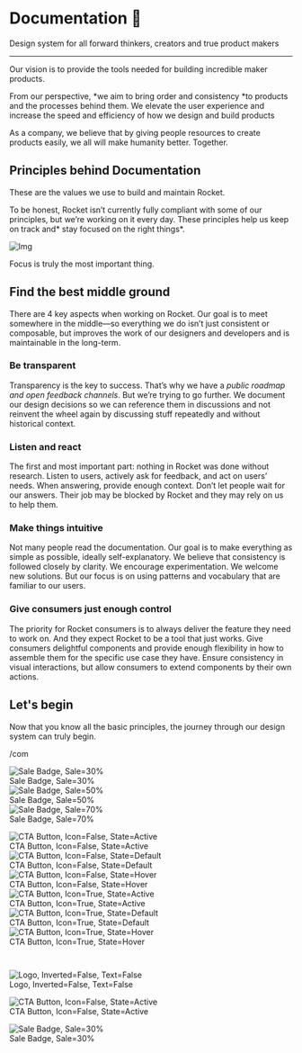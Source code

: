 
# Documentation 🚀

Design system for all forward thinkers, creators and true product makers

---

Our vision is to provide the tools needed for building incredible maker products.

From our perspective, *we aim to bring order and consistency *to products and the processes behind them. We elevate the user experience and increase the speed and efficiency of how we design and build products

As a company, we believe that by giving people resources to create products easily, we all will make humanity better. Together.

## Principles behind Documentation

These are the values we use to build and maintain Rocket.

To be honest, Rocket isn’t currently fully compliant with some of our principles, but we’re working on it every day. These principles help us keep on track and* stay focused on the right things*.

![Img](https://studio-assets.supernova.io/design-systems/14533/9289758a-6300-472a-bbc6-a57098081abf.jpeg)

Focus is truly the most important thing.

## Find the best middle ground

There are 4 key aspects when working on Rocket. Our goal is to meet somewhere in the middle—so everything we do isn’t just consistent or composable, but improves the work of our designers and developers and is maintainable in the long-term.

### Be transparent

Transparency is the key to success. That’s why we have a *public roadmap and open feedback channels*. But we’re trying to go further. We document our design decisions so we can reference them in discussions and not reinvent the wheel again by discussing stuff repeatedly and without historical context.

### Listen and react

The first and most important part: nothing in Rocket was done without research. Listen to users, actively ask for feedback, and act on users’ needs. When answering, provide enough context. Don’t let people wait for our answers. Their job may be blocked by Rocket and they may rely on us to help them.

### Make things intuitive

Not many people read the documentation. Our goal is to make everything as simple as possible, ideally self-explanatory. We believe that consistency is followed closely by clarity. We encourage experimentation. We welcome new solutions. But our focus is on using patterns and vocabulary that are familiar to our users.

### Give consumers just enough control

The priority for Rocket consumers is to always deliver the feature they need to work on. And they expect Rocket to be a tool that just works. Give consumers delightful components and provide enough flexibility in how to assemble them for the specific use case they have. Ensure consistency in visual interactions, but allow consumers to extend components by their own actions.

## Let's begin

Now that you know all the basic principles, the journey through our design system can truly begin.

/com

  
![Sale Badge, Sale=30%](https://studio-assets.supernova.io/design-systems/14533/fdef872a-cbbf-4444-bfdd-ea6739e86f92.png)  
Sale Badge, Sale=30%  
![Sale Badge, Sale=50%](https://studio-assets.supernova.io/design-systems/14533/951b74a4-2ffe-43c2-be80-a1a447290797.png)  
Sale Badge, Sale=50%  
![Sale Badge, Sale=70%](https://studio-assets.supernova.io/design-systems/14533/9b5e3f64-59ea-4681-82c9-6e60e96a60b2.png)  
Sale Badge, Sale=70%  


  
![CTA Button, Icon=False, State=Active](https://studio-assets.supernova.io/design-systems/14533/238b7015-61f6-41a5-94c7-4430c9963bbf.png)  
CTA Button, Icon=False, State=Active  
![CTA Button, Icon=False, State=Default](https://studio-assets.supernova.io/design-systems/14533/580c17ac-943b-4551-8bff-67dbed554e0c.png)  
CTA Button, Icon=False, State=Default  
![CTA Button, Icon=False, State=Hover](https://studio-assets.supernova.io/design-systems/14533/5dd8d81d-2991-4d64-9366-f65106a1fbf1.png)  
CTA Button, Icon=False, State=Hover  
![CTA Button, Icon=True, State=Active](https://studio-assets.supernova.io/design-systems/14533/113580a8-4672-490c-be7f-9c0436347efe.png)  
CTA Button, Icon=True, State=Active  
![CTA Button, Icon=True, State=Default](https://studio-assets.supernova.io/design-systems/14533/3814b65a-d212-4308-9555-9aa89a1bf796.png)  
CTA Button, Icon=True, State=Default  
![CTA Button, Icon=True, State=Hover](https://studio-assets.supernova.io/design-systems/14533/e855dd11-e42b-4b76-98c1-6597d7cb0924.png)  
CTA Button, Icon=True, State=Hover  


```javascript  
  
```

  
![Logo, Inverted=False, Text=False](https://studio-assets.supernova.io/design-systems/14533/a252d3d6-de23-4c60-9adc-3e3e0f07d9d3.png)  
Logo, Inverted=False, Text=False  


  
  


  
![CTA Button, Icon=False, State=Active](https://studio-assets.supernova.io/design-systems/14533/238b7015-61f6-41a5-94c7-4430c9963bbf.png)  
CTA Button, Icon=False, State=Active  


  
![Sale Badge, Sale=30%](https://studio-assets.supernova.io/design-systems/14533/fdef872a-cbbf-4444-bfdd-ea6739e86f92.png)  
Sale Badge, Sale=30%  

